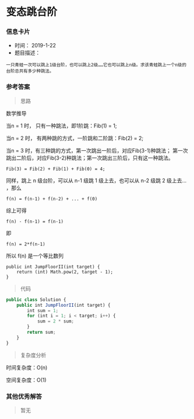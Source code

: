# 变态跳台阶 

### 信息卡片 

- 时间： 2019-1-22
- 题目描述：

```
一只青蛙一次可以跳上1级台阶，也可以跳上2级……它也可以跳上n级。求该青蛙跳上一个n级的台阶总共有多少种跳法。
```



### 参考答案

> 思路

数学推导

当n = 1 时， 只有一种跳法，即1阶跳：Fib(1) = 1;

当n = 2 时， 有两种跳的方式，一阶跳和二阶跳：Fib(2)  = 2;

当n = 3 时，有三种跳的方式，第一次跳出一阶后，对应Fib(3-1)种跳法；  第一次跳出二阶后，对应Fib(3-2)种跳法；第一次跳出三阶后，只有这一种跳法。

```
Fib(3) = Fib(2) + Fib(1) + Fib(0) = 4; 
```

同样，跳上 n 级台阶，可以从 n-1 级跳 1 级上去，也可以从 n-2 级跳 2 级上去... ，那么

```
f(n) = f(n-1) + f(n-2) + ... + f(0)
```

综上可得

```
f(n) - f(n-1) = f(n-1)
```

即

```
f(n) = 2*f(n-1)
```

所以 f(n) 是一个等比数列

```source-java
public int JumpFloorII(int target) {
    return (int) Math.pow(2, target - 1);
}
```




> 代码

```js
public class Solution {
    public int JumpFloorII(int target) {
        int sum = 1;
        for (int i = 1; i < target; i++) {
            sum = 2 * sum;
        }
        return sum;
    }
}
```



> 复杂度分析

时间复杂度：O(n)

空间复杂度：O(1)



### 其他优秀解答 

> 暂无



